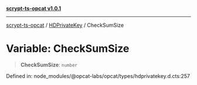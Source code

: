 [**scrypt-ts-opcat v1.0.1**](../../../README.md)

***

[scrypt-ts-opcat](../../../README.md) / [HDPrivateKey](../README.md) / CheckSumSize

# Variable: CheckSumSize

> **CheckSumSize**: `number`

Defined in: node\_modules/@opcat-labs/opcat/types/hdprivatekey.d.cts:257
